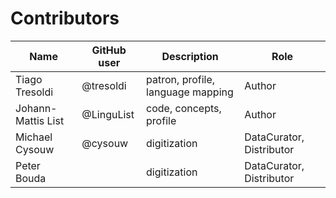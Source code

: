 # Contributors

Name | GitHub user | Description | Role
--- | --- | --- | ---
Tiago Tresoldi | @tresoldi | patron, profile, language mapping | Author
Johann-Mattis List | @LinguList | code, concepts, profile | Author
Michael Cysouw | @cysouw | digitization | DataCurator, Distributor
Peter Bouda | | digitization | DataCurator, Distributor
